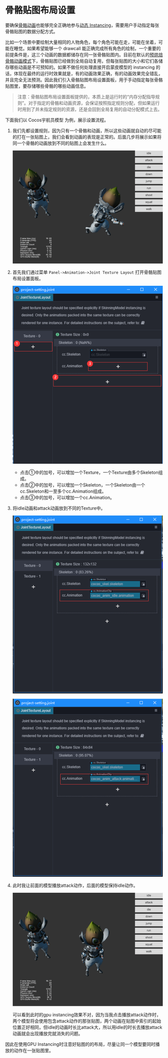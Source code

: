 # 骨骼贴图布局设置

要确保[骨骼动画](../../engine/animation/skeletal-animation.md#关于动态-Instancing)也能够完全正确地参与[动态 Instancing](../../engine/renderable/model-component.md#Instancing-合批)，需要用户手动指定每张骨骼贴图的数据分配方式。

比如一个场景中要绘制大量相同的人物角色，每个角色可能在走，可能在坐着，可能在睡觉。如果希望能够一个 drawcall 能正确完成所有角色的绘制，一个重要的前提条件是，这三个动画的数据都储存在同一张骨骼贴图内。目前在默认的[预烘焙骨骼动画模式](../../engine/animation/skeletal-animation.md#预烘焙骨骼动画系统)下，骨骼贴图已经做到全局自动复用，但每张贴图的大小和它们各储存哪些动画是不可预知的。如果不做任何处理直接开启蒙皮模型的 instancing 的话，体现在最终的运行时效果就是，有的动画效果正确，有的动画效果完全错乱，并且完全无法预测。因此我们引入骨骼贴图布局设置面板，用于手动指定每张骨骼贴图里，要存储哪些骨骼的哪些动画信息。

> 注意：骨骼贴图布局设置面板提供的，本质上是运行时的“内存分配指导规则”。对于指定的骨骼和动画资源，会保证按照指定规则分配，但如果运行时用到了并未指定规则的资源，还是会回到全局复用的自动分配模式上去。

下面我们以 Cocos宇航员模型 为例，展示设置流程。

1. 我们先都设置规则，因为只有一个骨骼和动画，所以这些动画就自动的尽可能的打在一张贴图上，我们会看到动画的表现是正常的。后面几步将展示如果将同一个骨骼的动画放到不同的贴图上会发生什么。

    ![normal](./index/instancing_normal.gif)

2. 首先我们通过菜单 `Panel->Animation->Joint Texture Layout`  打开骨骼贴图布局设置面板。
   
   ![panel](./index/joint-texture-layout-new.png)

   - 点击①中的加号，可以增加一个Texture，一个Texture由多个Skeleton组成。
   - 点击②中的加号，可以增加一个Skeleton，一个Skeleton由一个cc.Skeleton和一至多个cc.Animation组成。
   - 点击③中的加号，可以增加一个cc.Animation。

3. 将idle动画和attack动画放到不同的Texture中。
   
   ![texture0](./index/joint-texture-0.png)

   ![texture1](./index/joint-texture-1.png)

4. 此时我让前面的模型播放attack动作，后面的模型保持idle动作。
   
   ![normal](./index/instancing_wrong.gif)

    可以看到此时的gpu instancing效果不对，因为当我点击播放attack动作时，两个模型将会使用包含attack动作的那张贴图，两个动画在贴图中索引的起始位置正好相同，但idle的动画时长比attack大，所以用idle的时长去播放attack动画就会出现播放完就消失的问题。
   
因此在使用GPU Instancing时注意好贴图的的布局，尽量让同一个模型要同时播放的动作在一张贴图里。